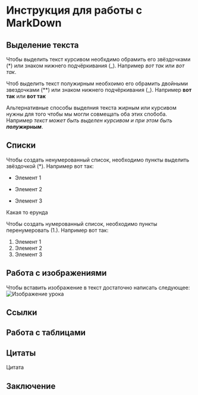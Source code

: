 # Инструкция для работы с MarkDown

## Выделение текста

Чтобы выделить текст курсивом необхдимо обрамить его звёздочками (*) или знаком нижнего подчёркивания (_). Например *вот так* или _вот так_.


Чтоб выделить текст полужирным необхоимо его обрамить двойными звездочками (**) или знаком нижнего подчёркивания (_). Например **вот так** или __вот так__

Альтернативные способы выделния текста жирным или курсивом нужны для того чтобы мы могли совмещать оба этих спобоба. Например _текст может быть выделен курсивом и при этом быть **полужирным**_.

## Списки


Чтобы создать ненумерованный список, необходимо пункты выделить звёздочкой (*). Например вот так:

* Элемент 1 

* Элемент 2

* Элемент 3

Какая то ерунда

Чтобы создать нумерованный список, необходимо пункты перенумеровать (1.). Например вот так:

1. Элемент 1
2. Элемент 2
3. Элемент 3

## Работа с изображениями

Чтобы вставить изображение в текст достаточно написать следующее:
![Изображение урока](Screenshot_1.png)

## Ссылки

## Работа с таблицами 

## Цитаты 

Цитата

## Заключение
